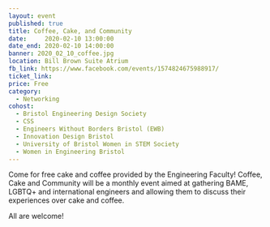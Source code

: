 ```yaml
---
layout: event
published: true
title: Coffee, Cake, and Community
date:     2020-02-10 13:00:00
date_end: 2020-02-10 14:00:00
banner: 2020_02_10_coffee.jpg
location: Bill Brown Suite Atrium
fb_link: https://www.facebook.com/events/1574824675988917/
ticket_link:
price: Free
category:
  - Networking
cohost:
  - Bristol Engineering Design Society
  - CSS
  - Engineers Without Borders Bristol (EWB)
  - Innovation Design Bristol
  - University of Bristol Women in STEM Society
  - Women in Engineering Bristol
---
```


Come for free cake and coffee provided by the Engineering Faculty! Coffee, Cake and Community will be a monthly event aimed at gathering BAME, LGBTQ+ and international engineers and allowing them to discuss their experiences over cake and coffee.

All are welcome!

